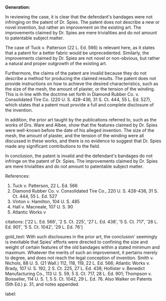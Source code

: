 **Generation:**

 <answer>

In reviewing the case, it is clear that the defendant's bandages were not infringing on the patent of Dr. Spies. The patent does not describe a new or novel invention, but rather an improvement on the existing art. The improvements claimed by Dr. Spies are mere trivialities and do not amount to patentable subject matter.

The case of Tuck v. Patterson (22 L. Ed. 566) is relevant here, as it states that a patent for a better fabric would be unprecedented. Similarly, the improvements claimed by Dr. Spies are not novel or non-obvious, but rather a natural and proper outgrowth of the existing art.

Furthermore, the claims of the patent are invalid because they do not describe a method for producing the claimed results. The patent does not provide instructions on how to achieve the desired characteristics, such as the size of the mesh, the amount of plaster, or the tension of the winding. This is in line with the doctrine set forth in Diamond Rubber Co. v. Consolidated Tire Co. (220 U. S. 428-436, 31 S. Ct. 444, 55 L. Ed. 527), which states that a patent must provide a full and complete disclosure of the invention.

In addition, the prior art taught by the publications referred to, such as the works of Drs. Ware and Albee, show that the features claimed by Dr. Spies were well-known before the date of his alleged invention. The size of the mesh, the amount of plaster, and the tension of the winding were all discussed in these works, and there is no evidence to suggest that Dr. Spies made any significant contributions to the field.

In conclusion, the patent is invalid and the defendant's bandages do not infringe on the patent of Dr. Spies. The improvements claimed by Dr. Spies are mere trivialities and do not amount to patentable subject matter.

References:
1. Tuck v. Patterson, 22 L. Ed. 566
2. Diamond Rubber Co. v. Consolidated Tire Co., 220 U. S. 428-436, 31 S. Ct. 444, 55 L. Ed. 527
3. Vinton v. Hamilton, 104 U. S. 485
4. Hall v. Macneale, 107 U. S. 90
5. Atlantic Works v

citations: ['22 L. Ed. 566', '2 S. Ct. 225', '27 L. Ed. 438', '5 S. Ct. 717', '28 L. Ed. 901', '5 S. Ct. 1042', '29 L. Ed. 76']

gold_text: With such disclosures in the prior art, the conclusion' seemingly is inevitable that Spies’ efforts were directed to confining the size and weight of certain features of the old bandages within a stated minimum and maximum. Whatever the merits of such an improvement, it pertains merely to degree, and does not reach the legal conception of invention. Smith v. Nichols, 88 U. S. (21 Wall.) 112, 118, 119, 22 L. Ed. 566; Atlantic Works v. Brady, 107 U. S. 192, 2 S. Ct. 225, 27 L. Ed. 438; Hollister v. Benedict Manufacturing Co., 113 U. S. 59, 5 S. Ct. 717, 28 L. Ed. 901; Thompson v. Boisselier, 114 U. S. 1, 5 S. Ct. 1042, 29 L. Ed. 76. Also Walker on Patents (5th Ed.) p. 31, and notes appended.

label: 